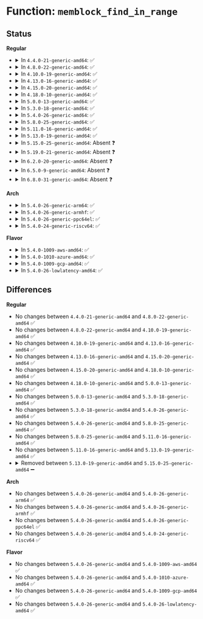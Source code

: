 # Function: <code>memblock_find_in_range</code>

## Status
<b>Regular</b>
<ul>
<li>
<details>
<summary>In <code>4.4.0-21-generic-amd64</code>: ✅</summary>

```c
phys_addr_t memblock_find_in_range(phys_addr_t start, phys_addr_t end, phys_addr_t size, phys_addr_t align)
```

```json
{
  "name": "memblock_find_in_range",
  "collision_type": "Unique Global",
  "inline_type": "No",
  "funcs": [
    {
      "addr": 18446744071587357366,
      "name": "memblock_find_in_range",
      "external": true,
      "loc": "mm/memblock.c:264",
      "file": "mm/memblock.c",
      "inline": "seen, unknown",
      "caller_inline": [],
      "caller_func": [
        "arch/x86/realmode/init.c:reserve_real_mode",
        "arch/x86/kernel/setup.c:setup_arch",
        "arch/x86/kernel/setup.c:setup_arch",
        "arch/x86/kernel/setup.c:setup_arch",
        "arch/x86/kernel/setup.c:setup_arch",
        "arch/x86/kernel/aperture_64.c:gart_iommu_hole_init",
        "arch/x86/mm/init.c:alloc_low_pages",
        "arch/x86/mm/init.c:init_mem_mapping",
        "arch/x86/mm/numa.c:numa_set_distance",
        "mm/memblock.c:memblock_double_array",
        "mm/memblock.c:memblock_double_array"
      ]
    }
  ],
  "symbols": [
    {
      "addr": 18446744071587357366,
      "name": "memblock_find_in_range",
      "section": ".text",
      "bind": "STB_GLOBAL",
      "size": 101
    }
  ]
}
```
</details>
</li>
<li>
<details>
<summary>In <code>4.8.0-22-generic-amd64</code>: ✅</summary>

```c
phys_addr_t memblock_find_in_range(phys_addr_t start, phys_addr_t end, phys_addr_t size, phys_addr_t align)
```

```json
{
  "name": "memblock_find_in_range",
  "collision_type": "Unique Global",
  "inline_type": "No",
  "funcs": [
    {
      "addr": 18446744071587858278,
      "name": "memblock_find_in_range",
      "external": true,
      "loc": "mm/memblock.c:260",
      "file": "mm/memblock.c",
      "inline": "seen, unknown",
      "caller_inline": [],
      "caller_func": [
        "arch/x86/realmode/init.c:reserve_real_mode",
        "arch/x86/kernel/setup.c:setup_arch",
        "arch/x86/kernel/setup.c:setup_arch",
        "arch/x86/kernel/setup.c:setup_arch",
        "arch/x86/kernel/setup.c:setup_arch",
        "arch/x86/kernel/aperture_64.c:gart_iommu_hole_init",
        "arch/x86/mm/init.c:init_mem_mapping",
        "arch/x86/mm/init.c:alloc_low_pages",
        "arch/x86/mm/numa.c:numa_set_distance",
        "mm/memblock.c:memblock_double_array",
        "mm/memblock.c:memblock_double_array",
        "drivers/acpi/tables.c:acpi_table_upgrade"
      ]
    }
  ],
  "symbols": [
    {
      "addr": 18446744071587858278,
      "name": "memblock_find_in_range",
      "section": ".text",
      "bind": "STB_GLOBAL",
      "size": 101
    }
  ]
}
```
</details>
</li>
<li>
<details>
<summary>In <code>4.10.0-19-generic-amd64</code>: ✅</summary>

```c
phys_addr_t memblock_find_in_range(phys_addr_t start, phys_addr_t end, phys_addr_t size, phys_addr_t align)
```

```json
{
  "name": "memblock_find_in_range",
  "collision_type": "Unique Global",
  "inline_type": "No",
  "funcs": [
    {
      "addr": 18446744071588072974,
      "name": "memblock_find_in_range",
      "external": true,
      "loc": "mm/memblock.c:260",
      "file": "mm/memblock.c",
      "inline": "seen, unknown",
      "caller_inline": [],
      "caller_func": [
        "arch/x86/realmode/init.c:reserve_real_mode",
        "arch/x86/kernel/setup.c:setup_arch",
        "arch/x86/kernel/setup.c:setup_arch",
        "arch/x86/kernel/setup.c:setup_arch",
        "arch/x86/kernel/setup.c:setup_arch",
        "arch/x86/kernel/aperture_64.c:gart_iommu_hole_init",
        "arch/x86/mm/init.c:init_mem_mapping",
        "arch/x86/mm/init.c:alloc_low_pages",
        "arch/x86/mm/numa.c:numa_alloc_distance",
        "mm/memblock.c:memblock_double_array",
        "mm/memblock.c:memblock_double_array",
        "drivers/acpi/tables.c:acpi_table_upgrade"
      ]
    }
  ],
  "symbols": [
    {
      "addr": 18446744071588072974,
      "name": "memblock_find_in_range",
      "section": ".text",
      "bind": "STB_GLOBAL",
      "size": 101
    }
  ]
}
```
</details>
</li>
<li>
<details>
<summary>In <code>4.13.0-16-generic-amd64</code>: ✅</summary>

```c
phys_addr_t memblock_find_in_range(phys_addr_t start, phys_addr_t end, phys_addr_t size, phys_addr_t align)
```

```json
{
  "name": "memblock_find_in_range",
  "collision_type": "Unique Global",
  "inline_type": "No",
  "funcs": [
    {
      "addr": 18446744071588299396,
      "name": "memblock_find_in_range",
      "external": true,
      "loc": "mm/memblock.c:248",
      "file": "mm/memblock.c",
      "inline": "seen, unknown",
      "caller_inline": [],
      "caller_func": [
        "arch/x86/realmode/init.c:reserve_real_mode",
        "arch/x86/kernel/setup.c:setup_arch",
        "arch/x86/kernel/setup.c:setup_arch",
        "arch/x86/kernel/setup.c:setup_arch",
        "arch/x86/kernel/setup.c:setup_arch",
        "arch/x86/kernel/aperture_64.c:gart_iommu_hole_init",
        "arch/x86/mm/init.c:init_mem_mapping",
        "arch/x86/mm/init.c:alloc_low_pages",
        "arch/x86/mm/numa.c:numa_alloc_distance",
        "mm/memblock.c:memblock_double_array",
        "mm/memblock.c:memblock_double_array",
        "drivers/acpi/tables.c:acpi_table_upgrade"
      ]
    }
  ],
  "symbols": [
    {
      "addr": 18446744071588299396,
      "name": "memblock_find_in_range",
      "section": ".text",
      "bind": "STB_GLOBAL",
      "size": 101
    }
  ]
}
```
</details>
</li>
<li>
<details>
<summary>In <code>4.15.0-20-generic-amd64</code>: ✅</summary>

```c
phys_addr_t memblock_find_in_range(phys_addr_t start, phys_addr_t end, phys_addr_t size, phys_addr_t align)
```

```json
{
  "name": "memblock_find_in_range",
  "collision_type": "Unique Global",
  "inline_type": "No",
  "funcs": [
    {
      "addr": 18446744071588864653,
      "name": "memblock_find_in_range",
      "external": true,
      "loc": "mm/memblock.c:248",
      "file": "mm/memblock.c",
      "inline": "seen, unknown",
      "caller_inline": [],
      "caller_func": [
        "arch/x86/realmode/init.c:reserve_real_mode",
        "arch/x86/kernel/setup.c:setup_arch",
        "arch/x86/kernel/setup.c:setup_arch",
        "arch/x86/kernel/setup.c:setup_arch",
        "arch/x86/kernel/setup.c:setup_arch",
        "arch/x86/kernel/aperture_64.c:gart_iommu_hole_init",
        "arch/x86/mm/init.c:init_mem_mapping",
        "arch/x86/mm/init.c:alloc_low_pages",
        "arch/x86/mm/numa.c:numa_alloc_distance",
        "mm/memblock.c:memblock_double_array",
        "mm/memblock.c:memblock_double_array",
        "drivers/acpi/tables.c:acpi_table_upgrade"
      ]
    }
  ],
  "symbols": [
    {
      "addr": 18446744071588864653,
      "name": "memblock_find_in_range",
      "section": ".text",
      "bind": "STB_GLOBAL",
      "size": 101
    }
  ]
}
```
</details>
</li>
<li>
<details>
<summary>In <code>4.18.0-10-generic-amd64</code>: ✅</summary>

```c
phys_addr_t memblock_find_in_range(phys_addr_t start, phys_addr_t end, phys_addr_t size, phys_addr_t align)
```

```json
{
  "name": "memblock_find_in_range",
  "collision_type": "Unique Global",
  "inline_type": "No",
  "funcs": [
    {
      "addr": 18446744071589243664,
      "name": "memblock_find_in_range",
      "external": true,
      "loc": "mm/memblock.c:251",
      "file": "mm/memblock.c",
      "inline": "seen, unknown",
      "caller_inline": [],
      "caller_func": [
        "arch/x86/realmode/init.c:reserve_real_mode",
        "arch/x86/kernel/setup.c:setup_arch",
        "arch/x86/kernel/setup.c:setup_arch",
        "arch/x86/kernel/setup.c:setup_arch",
        "arch/x86/kernel/setup.c:setup_arch",
        "arch/x86/kernel/aperture_64.c:gart_iommu_hole_init",
        "arch/x86/mm/init.c:init_mem_mapping",
        "arch/x86/mm/init.c:alloc_low_pages",
        "arch/x86/mm/numa.c:numa_alloc_distance",
        "mm/memblock.c:memblock_double_array",
        "mm/memblock.c:memblock_double_array",
        "drivers/acpi/tables.c:acpi_table_upgrade"
      ]
    }
  ],
  "symbols": [
    {
      "addr": 18446744071589243664,
      "name": "memblock_find_in_range",
      "section": ".text",
      "bind": "STB_GLOBAL",
      "size": 101
    }
  ]
}
```
</details>
</li>
<li>
<details>
<summary>In <code>5.0.0-13-generic-amd64</code>: ✅</summary>

```c
phys_addr_t memblock_find_in_range(phys_addr_t start, phys_addr_t end, phys_addr_t size, phys_addr_t align)
```

```json
{
  "name": "memblock_find_in_range",
  "collision_type": "Unique Global",
  "inline_type": "No",
  "funcs": [
    {
      "addr": 18446744071589485935,
      "name": "memblock_find_in_range",
      "external": true,
      "loc": "mm/memblock.c:328",
      "file": "mm/memblock.c",
      "inline": "seen, unknown",
      "caller_inline": [],
      "caller_func": [
        "arch/x86/realmode/init.c:reserve_real_mode",
        "arch/x86/kernel/setup.c:setup_arch",
        "arch/x86/kernel/setup.c:setup_arch",
        "arch/x86/kernel/setup.c:setup_arch",
        "arch/x86/kernel/setup.c:setup_arch",
        "arch/x86/kernel/aperture_64.c:gart_iommu_hole_init",
        "arch/x86/mm/init.c:init_mem_mapping",
        "arch/x86/mm/init.c:alloc_low_pages",
        "arch/x86/mm/numa.c:numa_alloc_distance",
        "mm/memblock.c:memblock_double_array",
        "mm/memblock.c:memblock_double_array",
        "drivers/acpi/tables.c:acpi_table_upgrade"
      ]
    }
  ],
  "symbols": [
    {
      "addr": 18446744071589485935,
      "name": "memblock_find_in_range",
      "section": ".text",
      "bind": "STB_GLOBAL",
      "size": 99
    }
  ]
}
```
</details>
</li>
<li>
<details>
<summary>In <code>5.3.0-18-generic-amd64</code>: ✅</summary>

```c
phys_addr_t memblock_find_in_range(phys_addr_t start, phys_addr_t end, phys_addr_t size, phys_addr_t align)
```

```json
{
  "name": "memblock_find_in_range",
  "collision_type": "Unique Global",
  "inline_type": "No",
  "funcs": [
    {
      "addr": 18446744071589946510,
      "name": "memblock_find_in_range",
      "external": true,
      "loc": "mm/memblock.c:335",
      "file": "mm/memblock.c",
      "inline": "seen, unknown",
      "caller_inline": [],
      "caller_func": [
        "arch/x86/realmode/init.c:reserve_real_mode",
        "arch/x86/kernel/setup.c:setup_arch",
        "arch/x86/kernel/setup.c:reserve_crashkernel",
        "arch/x86/kernel/setup.c:reserve_crashkernel",
        "arch/x86/kernel/setup.c:reserve_crashkernel",
        "arch/x86/kernel/setup.c:reserve_crashkernel",
        "arch/x86/kernel/aperture_64.c:gart_iommu_hole_init",
        "arch/x86/mm/init.c:init_mem_mapping",
        "arch/x86/mm/init.c:alloc_low_pages",
        "arch/x86/mm/numa.c:numa_alloc_distance",
        "mm/memblock.c:memblock_double_array",
        "mm/memblock.c:memblock_double_array",
        "drivers/acpi/tables.c:acpi_table_upgrade"
      ]
    }
  ],
  "symbols": [
    {
      "addr": 18446744071589946510,
      "name": "memblock_find_in_range",
      "section": ".text",
      "bind": "STB_GLOBAL",
      "size": 104
    }
  ]
}
```
</details>
</li>
<li>
<details>
<summary>In <code>5.4.0-26-generic-amd64</code>: ✅</summary>

```c
phys_addr_t memblock_find_in_range(phys_addr_t start, phys_addr_t end, phys_addr_t size, phys_addr_t align)
```

```json
{
  "name": "memblock_find_in_range",
  "collision_type": "Unique Global",
  "inline_type": "No",
  "funcs": [
    {
      "addr": 18446744071590174053,
      "name": "memblock_find_in_range",
      "external": true,
      "loc": "mm/memblock.c:335",
      "file": "mm/memblock.c",
      "inline": "seen, unknown",
      "caller_inline": [],
      "caller_func": [
        "arch/x86/realmode/init.c:reserve_real_mode",
        "arch/x86/kernel/setup.c:setup_arch",
        "arch/x86/kernel/setup.c:reserve_crashkernel",
        "arch/x86/kernel/setup.c:reserve_crashkernel",
        "arch/x86/kernel/setup.c:reserve_crashkernel",
        "arch/x86/kernel/setup.c:reserve_crashkernel",
        "arch/x86/kernel/aperture_64.c:gart_iommu_hole_init",
        "arch/x86/mm/init.c:init_mem_mapping",
        "arch/x86/mm/init.c:alloc_low_pages",
        "arch/x86/mm/numa.c:numa_alloc_distance",
        "mm/memblock.c:memblock_double_array",
        "mm/memblock.c:memblock_double_array",
        "drivers/acpi/tables.c:acpi_table_upgrade"
      ]
    }
  ],
  "symbols": [
    {
      "addr": 18446744071590174053,
      "name": "memblock_find_in_range",
      "section": ".text",
      "bind": "STB_GLOBAL",
      "size": 104
    }
  ]
}
```
</details>
</li>
<li>
<details>
<summary>In <code>5.8.0-25-generic-amd64</code>: ✅</summary>

```c
phys_addr_t memblock_find_in_range(phys_addr_t start, phys_addr_t end, phys_addr_t size, phys_addr_t align)
```

```json
{
  "name": "memblock_find_in_range",
  "collision_type": "Unique Global",
  "inline_type": "No",
  "funcs": [
    {
      "addr": 18446744071591192397,
      "name": "memblock_find_in_range",
      "external": true,
      "loc": "mm/memblock.c:331",
      "file": "mm/memblock.c",
      "inline": "seen, unknown",
      "caller_inline": [],
      "caller_func": [
        "arch/x86/realmode/init.c:reserve_real_mode",
        "arch/x86/kernel/setup.c:reserve_crashkernel",
        "arch/x86/kernel/setup.c:reserve_crashkernel",
        "arch/x86/kernel/setup.c:reserve_crashkernel",
        "arch/x86/kernel/setup.c:reserve_crashkernel_low",
        "arch/x86/kernel/setup.c:relocate_initrd",
        "arch/x86/kernel/aperture_64.c:allocate_aperture",
        "arch/x86/mm/init.c:init_mem_mapping",
        "arch/x86/mm/init.c:alloc_low_pages",
        "arch/x86/mm/numa.c:numa_alloc_distance",
        "mm/memblock.c:memblock_double_array",
        "mm/memblock.c:memblock_double_array",
        "drivers/acpi/tables.c:acpi_table_upgrade"
      ]
    }
  ],
  "symbols": [
    {
      "addr": 18446744071591192397,
      "name": "memblock_find_in_range",
      "section": ".text",
      "bind": "STB_GLOBAL",
      "size": 104
    }
  ]
}
```
</details>
</li>
<li>
<details>
<summary>In <code>5.11.0-16-generic-amd64</code>: ✅</summary>

```c
phys_addr_t memblock_find_in_range(phys_addr_t start, phys_addr_t end, phys_addr_t size, phys_addr_t align)
```

```json
{
  "name": "memblock_find_in_range",
  "collision_type": "Unique Global",
  "inline_type": "No",
  "funcs": [
    {
      "addr": 18446744071591687279,
      "name": "memblock_find_in_range",
      "external": true,
      "loc": "mm/memblock.c:316",
      "file": "mm/memblock.c",
      "inline": "seen, unknown",
      "caller_inline": [],
      "caller_func": [
        "arch/x86/realmode/init.c:reserve_real_mode",
        "arch/x86/kernel/aperture_64.c:allocate_aperture",
        "arch/x86/mm/init.c:init_mem_mapping",
        "arch/x86/mm/init.c:alloc_low_pages",
        "arch/x86/mm/numa.c:numa_alloc_distance",
        "mm/memblock.c:memblock_double_array",
        "mm/memblock.c:memblock_double_array",
        "drivers/acpi/tables.c:acpi_table_upgrade"
      ]
    }
  ],
  "symbols": [
    {
      "addr": 18446744071591687279,
      "name": "memblock_find_in_range",
      "section": ".text",
      "bind": "STB_GLOBAL",
      "size": 104
    }
  ]
}
```
</details>
</li>
<li>
<details>
<summary>In <code>5.13.0-19-generic-amd64</code>: ✅</summary>

```c
phys_addr_t memblock_find_in_range(phys_addr_t start, phys_addr_t end, phys_addr_t size, phys_addr_t align)
```

```json
{
  "name": "memblock_find_in_range",
  "collision_type": "Unique Global",
  "inline_type": "No",
  "funcs": [
    {
      "addr": 18446744071591630133,
      "name": "memblock_find_in_range",
      "external": true,
      "loc": "mm/memblock.c:316",
      "file": "mm/memblock.c",
      "inline": "seen, unknown",
      "caller_inline": [],
      "caller_func": [
        "arch/x86/realmode/init.c:reserve_real_mode",
        "arch/x86/kernel/aperture_64.c:gart_iommu_hole_init",
        "arch/x86/mm/init.c:init_mem_mapping",
        "arch/x86/mm/init.c:alloc_low_pages",
        "arch/x86/mm/numa.c:numa_alloc_distance",
        "mm/memblock.c:memblock_double_array",
        "mm/memblock.c:memblock_double_array",
        "drivers/acpi/tables.c:acpi_table_upgrade"
      ]
    }
  ],
  "symbols": [
    {
      "addr": 18446744071591630133,
      "name": "memblock_find_in_range",
      "section": ".text",
      "bind": "STB_GLOBAL",
      "size": 99
    }
  ]
}
```
</details>
</li>
<li>
<details>
<summary>In <code>5.15.0-25-generic-amd64</code>: Absent ❓</summary>

```json
{
  "name": "memblock_find_in_range",
  "collision_type": "Unique Static",
  "inline_type": "Selective",
  "funcs": [
    {
      "addr": 18446744071592804046,
      "name": "memblock_find_in_range",
      "external": false,
      "loc": "mm/memblock.c:318",
      "file": "mm/memblock.c",
      "inline": "not declared, inlined",
      "caller_inline": [],
      "caller_func": [
        "mm/memblock.c:memblock_double_array",
        "mm/memblock.c:memblock_double_array"
      ]
    }
  ],
  "symbols": [
    {
      "addr": 18446744071592804046,
      "name": "memblock_find_in_range.constprop.0",
      "section": ".text",
      "bind": "STB_LOCAL",
      "size": 93
    }
  ]
}
```
</details>
</li>
<li>
<details>
<summary>In <code>5.19.0-21-generic-amd64</code>: Absent ❓</summary>

```json
{
  "name": "memblock_find_in_range",
  "collision_type": "Unique Static",
  "inline_type": "Selective",
  "funcs": [
    {
      "addr": 18446744071594704652,
      "name": "memblock_find_in_range",
      "external": false,
      "loc": "mm/memblock.c:318",
      "file": "mm/memblock.c",
      "inline": "not declared, inlined",
      "caller_inline": [],
      "caller_func": [
        "mm/memblock.c:memblock_double_array",
        "mm/memblock.c:memblock_double_array"
      ]
    }
  ],
  "symbols": [
    {
      "addr": 18446744071594704652,
      "name": "memblock_find_in_range.constprop.0",
      "section": ".text",
      "bind": "STB_LOCAL",
      "size": 111
    }
  ]
}
```
</details>
</li>
<li>
<details>
<summary>In <code>6.2.0-20-generic-amd64</code>: Absent ❓</summary>

```json
{
  "name": "memblock_find_in_range",
  "collision_type": "Unique Static",
  "inline_type": "Selective",
  "funcs": [
    {
      "addr": 18446744071596446464,
      "name": "memblock_find_in_range",
      "external": false,
      "loc": "mm/memblock.c:322",
      "file": "mm/memblock.c",
      "inline": "not declared, inlined",
      "caller_inline": [],
      "caller_func": [
        "mm/memblock.c:memblock_double_array",
        "mm/memblock.c:memblock_double_array",
        "mm/memblock.c:memblock_double_array"
      ]
    }
  ],
  "symbols": [
    {
      "addr": 18446744071596446464,
      "name": "memblock_find_in_range.constprop.0",
      "section": ".text",
      "bind": "STB_LOCAL",
      "size": 170
    }
  ]
}
```
</details>
</li>
<li>
<details>
<summary>In <code>6.5.0-9-generic-amd64</code>: Absent ❓</summary>

```json
{
  "name": "memblock_find_in_range",
  "collision_type": "Unique Static",
  "inline_type": "Selective",
  "funcs": [
    {
      "addr": 18446744071596987744,
      "name": "memblock_find_in_range",
      "external": false,
      "loc": "mm/memblock.c:322",
      "file": "mm/memblock.c",
      "inline": "not declared, inlined",
      "caller_inline": [],
      "caller_func": [
        "mm/memblock.c:memblock_double_array",
        "mm/memblock.c:memblock_double_array",
        "mm/memblock.c:memblock_double_array"
      ]
    }
  ],
  "symbols": [
    {
      "addr": 18446744071596987744,
      "name": "memblock_find_in_range.constprop.0",
      "section": ".text",
      "bind": "STB_LOCAL",
      "size": 170
    }
  ]
}
```
</details>
</li>
<li>
<details>
<summary>In <code>6.8.0-31-generic-amd64</code>: Absent ❓</summary>

```json
{
  "name": "memblock_find_in_range",
  "collision_type": "Unique Static",
  "inline_type": "Selective",
  "funcs": [
    {
      "addr": 18446744071597916432,
      "name": "memblock_find_in_range",
      "external": false,
      "loc": "mm/memblock.c:328",
      "file": "mm/memblock.c",
      "inline": "not declared, inlined",
      "caller_inline": [],
      "caller_func": [
        "mm/memblock.c:memblock_double_array",
        "mm/memblock.c:memblock_double_array",
        "mm/memblock.c:memblock_double_array"
      ]
    }
  ],
  "symbols": [
    {
      "addr": 18446744071597916432,
      "name": "memblock_find_in_range.constprop.0",
      "section": ".text",
      "bind": "STB_LOCAL",
      "size": 170
    }
  ]
}
```
</details>
</li>
</ul>
<b>Arch</b>
<ul>
<li>
<details>
<summary>In <code>5.4.0-26-generic-arm64</code>: ✅</summary>

```c
phys_addr_t memblock_find_in_range(phys_addr_t start, phys_addr_t end, phys_addr_t size, phys_addr_t align)
```

```json
{
  "name": "memblock_find_in_range",
  "collision_type": "Unique Global",
  "inline_type": "No",
  "funcs": [
    {
      "addr": 18446603336492892112,
      "name": "memblock_find_in_range",
      "external": true,
      "loc": "mm/memblock.c:335",
      "file": "mm/memblock.c",
      "inline": "seen, unknown",
      "caller_inline": [],
      "caller_func": [
        "arch/arm64/mm/init.c:arm64_memblock_init",
        "arch/arm64/mm/numa.c:numa_init",
        "mm/memblock.c:memblock_double_array",
        "mm/memblock.c:memblock_double_array",
        "mm/memblock.c:memblock_double_array",
        "mm/memblock.c:memblock_double_array",
        "drivers/acpi/tables.c:acpi_table_upgrade",
        "drivers/of/of_reserved_mem.c:early_init_dt_alloc_reserved_memory_arch"
      ]
    }
  ],
  "symbols": [
    {
      "addr": 18446603336492892112,
      "name": "memblock_find_in_range",
      "section": ".text",
      "bind": "STB_GLOBAL",
      "size": 148
    }
  ]
}
```
</details>
</li>
<li>
<details>
<summary>In <code>5.4.0-26-generic-armhf</code>: ✅</summary>

```c
phys_addr_t memblock_find_in_range(phys_addr_t start, phys_addr_t end, phys_addr_t size, phys_addr_t align)
```

```json
{
  "name": "memblock_find_in_range",
  "collision_type": "Unique Global",
  "inline_type": "No",
  "funcs": [
    {
      "addr": 3226689288,
      "name": "memblock_find_in_range",
      "external": true,
      "loc": "mm/memblock.c:335",
      "file": "mm/memblock.c",
      "inline": "seen, unknown",
      "caller_inline": [],
      "caller_func": [
        "arch/arm/kernel/setup.c:setup_arch",
        "arch/arm/kernel/setup.c:setup_arch",
        "mm/memblock.c:memblock_double_array",
        "mm/memblock.c:memblock_double_array",
        "mm/memblock.c:memblock_double_array",
        "drivers/of/of_reserved_mem.c:early_init_dt_alloc_reserved_memory_arch"
      ]
    }
  ],
  "symbols": [
    {
      "addr": 3226689288,
      "name": "memblock_find_in_range",
      "section": ".text",
      "bind": "STB_GLOBAL",
      "size": 152
    }
  ]
}
```
</details>
</li>
<li>
<details>
<summary>In <code>5.4.0-26-generic-ppc64el</code>: ✅</summary>

```c
phys_addr_t memblock_find_in_range(phys_addr_t start, phys_addr_t end, phys_addr_t size, phys_addr_t align)
```

```json
{
  "name": "memblock_find_in_range",
  "collision_type": "Unique Global",
  "inline_type": "No",
  "funcs": [
    {
      "addr": 13835058055286291472,
      "name": "memblock_find_in_range",
      "external": true,
      "loc": "mm/memblock.c:335",
      "file": "mm/memblock.c",
      "inline": "seen, unknown",
      "caller_inline": [],
      "caller_func": [
        "arch/powerpc/kernel/fadump.c:fadump_reserve_mem",
        "mm/memblock.c:memblock_double_array",
        "mm/memblock.c:memblock_double_array",
        "mm/memblock.c:memblock_double_array",
        "drivers/of/of_reserved_mem.c:early_init_dt_alloc_reserved_memory_arch"
      ]
    }
  ],
  "symbols": [
    {
      "addr": 13835058055286291472,
      "name": "memblock_find_in_range",
      "section": ".text",
      "bind": "STB_GLOBAL",
      "size": 200
    }
  ]
}
```
</details>
</li>
<li>
<details>
<summary>In <code>5.4.0-24-generic-riscv64</code>: ✅</summary>

```c
phys_addr_t memblock_find_in_range(phys_addr_t start, phys_addr_t end, phys_addr_t size, phys_addr_t align)
```

```json
{
  "name": "memblock_find_in_range",
  "collision_type": "Unique Global",
  "inline_type": "No",
  "funcs": [
    {
      "addr": 18446743936270893184,
      "name": "memblock_find_in_range",
      "external": true,
      "loc": "mm/memblock.c:335",
      "file": "mm/memblock.c",
      "inline": "seen, unknown",
      "caller_inline": [],
      "caller_func": [
        "mm/memblock.c:memblock_double_array",
        "mm/memblock.c:memblock_double_array",
        "drivers/of/of_reserved_mem.c:early_init_dt_alloc_reserved_memory_arch"
      ]
    }
  ],
  "symbols": [
    {
      "addr": 18446743936270893184,
      "name": "memblock_find_in_range",
      "section": ".init.text",
      "bind": "STB_GLOBAL",
      "size": 112
    }
  ]
}
```
</details>
</li>
</ul>
<b>Flavor</b>
<ul>
<li>
<details>
<summary>In <code>5.4.0-1009-aws-amd64</code>: ✅</summary>

```c
phys_addr_t memblock_find_in_range(phys_addr_t start, phys_addr_t end, phys_addr_t size, phys_addr_t align)
```

```json
{
  "name": "memblock_find_in_range",
  "collision_type": "Unique Global",
  "inline_type": "No",
  "funcs": [
    {
      "addr": 18446744071589776341,
      "name": "memblock_find_in_range",
      "external": true,
      "loc": "mm/memblock.c:335",
      "file": "mm/memblock.c",
      "inline": "seen, unknown",
      "caller_inline": [],
      "caller_func": [
        "arch/x86/realmode/init.c:reserve_real_mode",
        "arch/x86/kernel/setup.c:setup_arch",
        "arch/x86/kernel/setup.c:reserve_crashkernel",
        "arch/x86/kernel/setup.c:reserve_crashkernel",
        "arch/x86/kernel/setup.c:reserve_crashkernel",
        "arch/x86/kernel/setup.c:reserve_crashkernel",
        "arch/x86/kernel/aperture_64.c:gart_iommu_hole_init",
        "arch/x86/mm/init.c:init_mem_mapping",
        "arch/x86/mm/init.c:alloc_low_pages",
        "arch/x86/mm/numa.c:numa_alloc_distance",
        "mm/memblock.c:memblock_double_array",
        "mm/memblock.c:memblock_double_array",
        "drivers/acpi/tables.c:acpi_table_upgrade"
      ]
    }
  ],
  "symbols": [
    {
      "addr": 18446744071589776341,
      "name": "memblock_find_in_range",
      "section": ".text",
      "bind": "STB_GLOBAL",
      "size": 104
    }
  ]
}
```
</details>
</li>
<li>
<details>
<summary>In <code>5.4.0-1010-azure-amd64</code>: ✅</summary>

```c
phys_addr_t memblock_find_in_range(phys_addr_t start, phys_addr_t end, phys_addr_t size, phys_addr_t align)
```

```json
{
  "name": "memblock_find_in_range",
  "collision_type": "Unique Global",
  "inline_type": "No",
  "funcs": [
    {
      "addr": 18446744071589499164,
      "name": "memblock_find_in_range",
      "external": true,
      "loc": "mm/memblock.c:335",
      "file": "mm/memblock.c",
      "inline": "seen, unknown",
      "caller_inline": [],
      "caller_func": [
        "arch/x86/realmode/init.c:reserve_real_mode",
        "arch/x86/kernel/setup.c:setup_arch",
        "arch/x86/kernel/setup.c:reserve_crashkernel",
        "arch/x86/kernel/setup.c:reserve_crashkernel",
        "arch/x86/kernel/setup.c:reserve_crashkernel",
        "arch/x86/kernel/setup.c:reserve_crashkernel",
        "arch/x86/kernel/aperture_64.c:gart_iommu_hole_init",
        "arch/x86/mm/init.c:init_mem_mapping",
        "arch/x86/mm/init.c:alloc_low_pages",
        "arch/x86/mm/numa.c:numa_alloc_distance",
        "mm/memblock.c:memblock_double_array",
        "mm/memblock.c:memblock_double_array"
      ]
    }
  ],
  "symbols": [
    {
      "addr": 18446744071589499164,
      "name": "memblock_find_in_range",
      "section": ".text",
      "bind": "STB_GLOBAL",
      "size": 104
    }
  ]
}
```
</details>
</li>
<li>
<details>
<summary>In <code>5.4.0-1009-gcp-amd64</code>: ✅</summary>

```c
phys_addr_t memblock_find_in_range(phys_addr_t start, phys_addr_t end, phys_addr_t size, phys_addr_t align)
```

```json
{
  "name": "memblock_find_in_range",
  "collision_type": "Unique Global",
  "inline_type": "No",
  "funcs": [
    {
      "addr": 18446744071590219749,
      "name": "memblock_find_in_range",
      "external": true,
      "loc": "mm/memblock.c:335",
      "file": "mm/memblock.c",
      "inline": "seen, unknown",
      "caller_inline": [],
      "caller_func": [
        "arch/x86/realmode/init.c:reserve_real_mode",
        "arch/x86/kernel/setup.c:setup_arch",
        "arch/x86/kernel/setup.c:reserve_crashkernel",
        "arch/x86/kernel/setup.c:reserve_crashkernel",
        "arch/x86/kernel/setup.c:reserve_crashkernel",
        "arch/x86/kernel/setup.c:reserve_crashkernel",
        "arch/x86/kernel/aperture_64.c:gart_iommu_hole_init",
        "arch/x86/mm/init.c:init_mem_mapping",
        "arch/x86/mm/init.c:alloc_low_pages",
        "arch/x86/mm/numa.c:numa_alloc_distance",
        "mm/memblock.c:memblock_double_array",
        "mm/memblock.c:memblock_double_array",
        "drivers/acpi/tables.c:acpi_table_upgrade"
      ]
    }
  ],
  "symbols": [
    {
      "addr": 18446744071590219749,
      "name": "memblock_find_in_range",
      "section": ".text",
      "bind": "STB_GLOBAL",
      "size": 104
    }
  ]
}
```
</details>
</li>
<li>
<details>
<summary>In <code>5.4.0-26-lowlatency-amd64</code>: ✅</summary>

```c
phys_addr_t memblock_find_in_range(phys_addr_t start, phys_addr_t end, phys_addr_t size, phys_addr_t align)
```

```json
{
  "name": "memblock_find_in_range",
  "collision_type": "Unique Global",
  "inline_type": "No",
  "funcs": [
    {
      "addr": 18446744071590270107,
      "name": "memblock_find_in_range",
      "external": true,
      "loc": "mm/memblock.c:335",
      "file": "mm/memblock.c",
      "inline": "seen, unknown",
      "caller_inline": [],
      "caller_func": [
        "arch/x86/realmode/init.c:reserve_real_mode",
        "arch/x86/kernel/setup.c:setup_arch",
        "arch/x86/kernel/setup.c:reserve_crashkernel",
        "arch/x86/kernel/setup.c:reserve_crashkernel",
        "arch/x86/kernel/setup.c:reserve_crashkernel",
        "arch/x86/kernel/setup.c:reserve_crashkernel",
        "arch/x86/kernel/aperture_64.c:gart_iommu_hole_init",
        "arch/x86/mm/init.c:init_mem_mapping",
        "arch/x86/mm/init.c:alloc_low_pages",
        "arch/x86/mm/numa.c:numa_alloc_distance",
        "mm/memblock.c:memblock_double_array",
        "mm/memblock.c:memblock_double_array",
        "drivers/acpi/tables.c:acpi_table_upgrade"
      ]
    }
  ],
  "symbols": [
    {
      "addr": 18446744071590270107,
      "name": "memblock_find_in_range",
      "section": ".text",
      "bind": "STB_GLOBAL",
      "size": 104
    }
  ]
}
```
</details>
</li>
</ul>

## Differences
<b>Regular</b>
<ul>
<li>
No changes between <code>4.4.0-21-generic-amd64</code> and <code>4.8.0-22-generic-amd64</code> ✅
</li>
<li>
No changes between <code>4.8.0-22-generic-amd64</code> and <code>4.10.0-19-generic-amd64</code> ✅
</li>
<li>
No changes between <code>4.10.0-19-generic-amd64</code> and <code>4.13.0-16-generic-amd64</code> ✅
</li>
<li>
No changes between <code>4.13.0-16-generic-amd64</code> and <code>4.15.0-20-generic-amd64</code> ✅
</li>
<li>
No changes between <code>4.15.0-20-generic-amd64</code> and <code>4.18.0-10-generic-amd64</code> ✅
</li>
<li>
No changes between <code>4.18.0-10-generic-amd64</code> and <code>5.0.0-13-generic-amd64</code> ✅
</li>
<li>
No changes between <code>5.0.0-13-generic-amd64</code> and <code>5.3.0-18-generic-amd64</code> ✅
</li>
<li>
No changes between <code>5.3.0-18-generic-amd64</code> and <code>5.4.0-26-generic-amd64</code> ✅
</li>
<li>
No changes between <code>5.4.0-26-generic-amd64</code> and <code>5.8.0-25-generic-amd64</code> ✅
</li>
<li>
No changes between <code>5.8.0-25-generic-amd64</code> and <code>5.11.0-16-generic-amd64</code> ✅
</li>
<li>
No changes between <code>5.11.0-16-generic-amd64</code> and <code>5.13.0-19-generic-amd64</code> ✅
</li>
<li>
<details>
<summary>Removed between <code>5.13.0-19-generic-amd64</code> and <code>5.15.0-25-generic-amd64</code> ➖</summary>

```c
phys_addr_t memblock_find_in_range(phys_addr_t start, phys_addr_t end, phys_addr_t size, phys_addr_t align)
```
</details>
</li>
</ul>
<b>Arch</b>
<ul>
<li>
No changes between <code>5.4.0-26-generic-amd64</code> and <code>5.4.0-26-generic-arm64</code> ✅
</li>
<li>
No changes between <code>5.4.0-26-generic-amd64</code> and <code>5.4.0-26-generic-armhf</code> ✅
</li>
<li>
No changes between <code>5.4.0-26-generic-amd64</code> and <code>5.4.0-26-generic-ppc64el</code> ✅
</li>
<li>
No changes between <code>5.4.0-26-generic-amd64</code> and <code>5.4.0-24-generic-riscv64</code> ✅
</li>
</ul>
<b>Flavor</b>
<ul>
<li>
No changes between <code>5.4.0-26-generic-amd64</code> and <code>5.4.0-1009-aws-amd64</code> ✅
</li>
<li>
No changes between <code>5.4.0-26-generic-amd64</code> and <code>5.4.0-1010-azure-amd64</code> ✅
</li>
<li>
No changes between <code>5.4.0-26-generic-amd64</code> and <code>5.4.0-1009-gcp-amd64</code> ✅
</li>
<li>
No changes between <code>5.4.0-26-generic-amd64</code> and <code>5.4.0-26-lowlatency-amd64</code> ✅
</li>
</ul>
